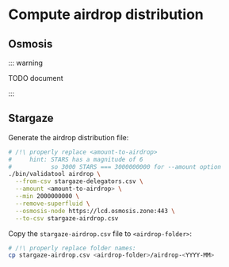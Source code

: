 # Compute airdrop distribution

## Osmosis

::: warning

TODO document

:::

## Stargaze

Generate the airdrop distribution file:

```bash
# /!\ properly replace <amount-to-airdrop>
#     hint: STARS has a magnitude of 6
#           so 3000 STARS === 3000000000 for --amount option
./bin/validatool airdrop \
  --from-csv stargaze-delegators.csv \
  --amount <amount-to-airdrop> \
  --min 2000000000 \
  --remove-superfluid \
  --osmosis-node https://lcd.osmosis.zone:443 \
  --to-csv stargaze-airdrop.csv
```

Copy the `stargaze-airdrop.csv` file to `<airdrop-folder>`:

```bash
# /!\ properly replace folder names:
cp stargaze-airdrop.csv <airdrop-folder>/airdrop-<YYYY-MM>
```
